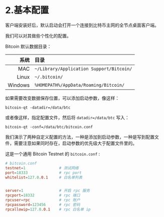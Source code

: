 # 2.基本配置

客户端安装好后，默认启动会打开一个连接到比特币主网的全节点桌面客户端。

我们可以对其做些个性化的配置。

Bitcoin 默认数据目录：

| 系统 | 目录 |
|---:|:---|
| MAC | `~/Library/Application Support/Bitcoin/` |
| Linux | `~/.bitcoin/` |
| Windows | `%HOMEPATH%/AppData/Roaming/Bitcoin/` |


如果需要改变数据保存位置，可以添加启动参数，像这样：
```
bitcoin-qt -datadir=/data/btc
```

或者像这样，指定配置文件，然后将 `datadir=/data/btc` 写入：
```
bitcoin-qt -conf=/data/btc/bitcoin.conf
```

我们演示了两种自定义配置的方法，一种是添加到启动参数，一种是写到配置文件，需要注意如果同时存在，启动参数的优先级大于配置文件里的。

这是一个通用 Bitcoin Testnet 的 `bitcoin.conf` :
```conf
# bitcoin.conf
testnet=1               # 测试网络
port=18333              # rpc port
whitelist=127.0.0.1     # 白名单列表


server=1                # 开启 rpc 服务
rpcport=18332           # rpc 端口
rpcuser=rpc             # rpc 账户
rpcpassword=123456      # rpc 密码
rpcallowip=127.0.0.1    # rpc 白名单 ip
```
